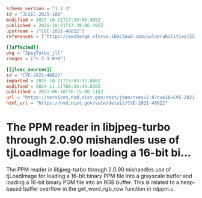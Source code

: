 ```toml
schema_version = "1.7.3"
id = "JLSEC-2025-180"
modified = 2025-10-21T17:39:06.495Z
published = 2025-10-21T17:39:06.495Z
upstream = ["CVE-2021-46822"]
references = ["https://exchange.xforce.ibmcloud.com/vulnerabilities/221567", "https://github.com/libjpeg-turbo/libjpeg-turbo/commit/f35fd27ec641c42d6b115bfa595e483ec58188d2", "https://exchange.xforce.ibmcloud.com/vulnerabilities/221567", "https://github.com/libjpeg-turbo/libjpeg-turbo/commit/f35fd27ec641c42d6b115bfa595e483ec58188d2"]

[[affected]]
pkg = "JpegTurbo_jll"
ranges = ["< 2.1.0+0"]

[[jlsec_sources]]
id = "CVE-2021-46822"
imported = 2025-10-21T15:03:32.808Z
modified = 2024-11-21T06:34:45.830Z
published = 2022-06-18T16:15:08.110Z
url = "https://services.nvd.nist.gov/rest/json/cves/2.0?cveId=CVE-2021-46822"
html_url = "https://nvd.nist.gov/vuln/detail/CVE-2021-46822"
```

# The PPM reader in libjpeg-turbo through 2.0.90 mishandles use of tjLoadImage for loading a 16-bit bi...

The PPM reader in libjpeg-turbo through 2.0.90 mishandles use of tjLoadImage for loading a 16-bit binary PPM file into a grayscale buffer and loading a 16-bit binary PGM file into an RGB buffer. This is related to a heap-based buffer overflow in the get_word_rgb_row function in rdppm.c.

